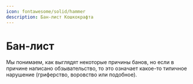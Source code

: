```yaml
---
icon: fontawesome/solid/hammer
description: Бан-лист Кошкокрафта
---
```


<style>
.aside {
    display: none !important;
}

.p-datatable {
    width: 60em !important;
}

.content-container {
    margin: none;
    max-width: none !important;
}

.vp-doc table {
    display: inline-table !important;
}
</style>

# Бан-лист

Мы понимаем, как выглядят некоторые причины банов, но если в причине написано обзывательство, то это означает какое-то типичное нарушение (гриферство, воровство или подобное).

<BanList />